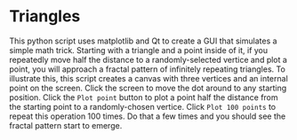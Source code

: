 # Triangles
This python script uses matplotlib and Qt to create a GUI that simulates a simple math trick.  Starting with a triangle and a point inside of it, if you repeatedly move half the distance to a randomly-selected vertice and plot a point, you will approach a fractal pattern of infinitely repeating triangles.  To illustrate this, this script creates a canvas with three vertices and an internal point on the screen.  Click the screen to move the dot around to any starting position.  Click the `Plot point` button to plot a point half the distance from the starting point to a randomly-chosen vertice.  Click `Plot 100 points` to repeat this operation 100 times.  Do that a few times and you should see the fractal pattern start to emerge.